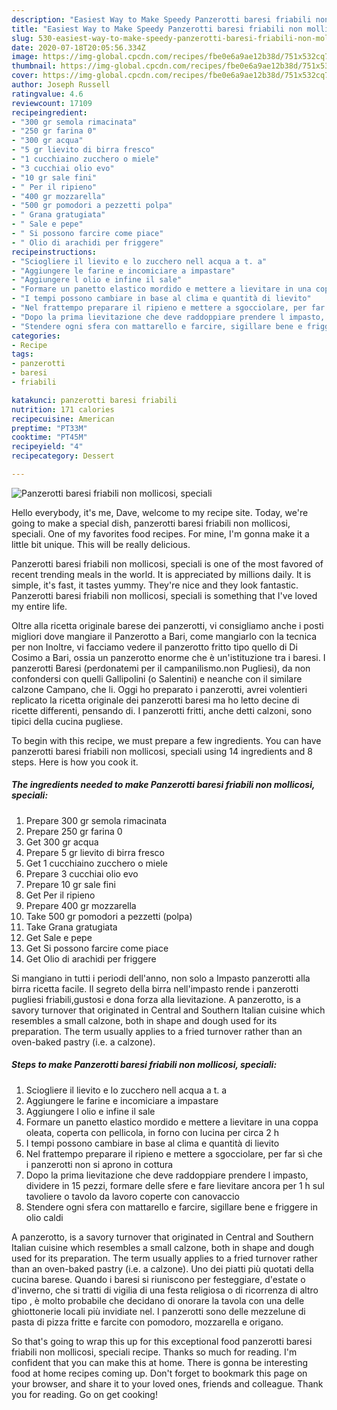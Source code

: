 ```yaml
---
description: "Easiest Way to Make Speedy Panzerotti baresi friabili non mollicosi, speciali"
title: "Easiest Way to Make Speedy Panzerotti baresi friabili non mollicosi, speciali"
slug: 530-easiest-way-to-make-speedy-panzerotti-baresi-friabili-non-mollicosi-speciali
date: 2020-07-18T20:05:56.334Z
image: https://img-global.cpcdn.com/recipes/fbe0e6a9ae12b38d/751x532cq70/panzerotti-baresi-friabili-non-mollicosi-speciali-recipe-main-photo.jpg
thumbnail: https://img-global.cpcdn.com/recipes/fbe0e6a9ae12b38d/751x532cq70/panzerotti-baresi-friabili-non-mollicosi-speciali-recipe-main-photo.jpg
cover: https://img-global.cpcdn.com/recipes/fbe0e6a9ae12b38d/751x532cq70/panzerotti-baresi-friabili-non-mollicosi-speciali-recipe-main-photo.jpg
author: Joseph Russell
ratingvalue: 4.6
reviewcount: 17109
recipeingredient:
- "300 gr semola rimacinata"
- "250 gr farina 0"
- "300 gr acqua"
- "5 gr lievito di birra fresco"
- "1 cucchiaino zucchero o miele"
- "3 cucchiai olio evo"
- "10 gr sale fini"
- " Per il ripieno"
- "400 gr mozzarella"
- "500 gr pomodori a pezzetti polpa"
- " Grana gratugiata"
- " Sale e pepe"
- " Si possono farcire come piace"
- " Olio di arachidi per friggere"
recipeinstructions:
- "Sciogliere il lievito e lo zucchero nell acqua a t. a"
- "Aggiungere le farine e incomiciare a impastare"
- "Aggiungere l olio e infine il sale"
- "Formare un panetto elastico mordido e mettere a lievitare in una coppa oleata, coperta con pellicola, in forno con lucina per circa 2 h"
- "I tempi possono cambiare in base al clima e quantità di lievito"
- "Nel frattempo preparare il ripieno e mettere a sgocciolare, per far sì che i panzerotti non si aprono in cottura"
- "Dopo la prima lievitazione che deve raddoppiare prendere l impasto, dividere in 15 pezzi, formare delle sfere e fare lievitare ancora per 1 h sul tavoliere o tavolo da lavoro coperte con canovaccio"
- "Stendere ogni sfera con mattarello e farcire, sigillare bene e friggere in olio caldi"
categories:
- Recipe
tags:
- panzerotti
- baresi
- friabili

katakunci: panzerotti baresi friabili 
nutrition: 171 calories
recipecuisine: American
preptime: "PT33M"
cooktime: "PT45M"
recipeyield: "4"
recipecategory: Dessert

---
```



![Panzerotti baresi friabili non mollicosi, speciali](https://img-global.cpcdn.com/recipes/fbe0e6a9ae12b38d/751x532cq70/panzerotti-baresi-friabili-non-mollicosi-speciali-recipe-main-photo.jpg)

Hello everybody, it's me, Dave, welcome to my recipe site. Today, we're going to make a special dish, panzerotti baresi friabili non mollicosi, speciali. One of my favorites food recipes. For mine, I'm gonna make it a little bit unique. This will be really delicious.

Panzerotti baresi friabili non mollicosi, speciali is one of the most favored of recent trending meals in the world. It is appreciated by millions daily. It is simple, it's fast, it tastes yummy. They're nice and they look fantastic. Panzerotti baresi friabili non mollicosi, speciali is something that I've loved my entire life.

Oltre alla ricetta originale barese dei panzerotti, vi consigliamo anche i posti migliori dove mangiare il Panzerotto a Bari, come mangiarlo con la tecnica per non Inoltre, vi facciamo vedere il panzerotto fritto tipo quello di Di Cosimo a Bari, ossia un panzerotto enorme che è un&#39;istituzione tra i baresi. I panzerotti Baresi (perdonatemi per il campanilismo.non Pugliesi), da non confondersi con quelli Gallipolini (o Salentini) e neanche con il similare calzone Campano, che li. Oggi ho preparato i panzerotti, avrei volentieri replicato la ricetta originale dei panzerotti baresi ma ho letto decine di ricette differenti, pensando di. I panzerotti fritti, anche detti calzoni, sono tipici della cucina pugliese.


To begin with this recipe, we must prepare a few ingredients. You can have panzerotti baresi friabili non mollicosi, speciali using 14 ingredients and 8 steps. Here is how you cook it.

<!--inarticleads1-->

##### The ingredients needed to make Panzerotti baresi friabili non mollicosi, speciali:

1. Prepare 300 gr semola rimacinata
1. Prepare 250 gr farina 0
1. Get 300 gr acqua
1. Prepare 5 gr lievito di birra fresco
1. Get 1 cucchiaino zucchero o miele
1. Prepare 3 cucchiai olio evo
1. Prepare 10 gr sale fini
1. Get  Per il ripieno
1. Prepare 400 gr mozzarella
1. Take 500 gr pomodori a pezzetti (polpa)
1. Take  Grana gratugiata
1. Get  Sale e pepe
1. Get  Si possono farcire come piace
1. Get  Olio di arachidi per friggere


Si mangiano in tutti i periodi dell&#39;anno, non solo a Impasto panzerotti alla birra ricetta facile. Il segreto della birra nell&#39;impasto rende i panzerotti pugliesi friabili,gustosi e dona forza alla lievitazione. A panzerotto, is a savory turnover that originated in Central and Southern Italian cuisine which resembles a small calzone, both in shape and dough used for its preparation. The term usually applies to a fried turnover rather than an oven-baked pastry (i.e. a calzone). 

<!--inarticleads2-->

##### Steps to make Panzerotti baresi friabili non mollicosi, speciali:

1. Sciogliere il lievito e lo zucchero nell acqua a t. a
1. Aggiungere le farine e incomiciare a impastare
1. Aggiungere l olio e infine il sale
1. Formare un panetto elastico mordido e mettere a lievitare in una coppa oleata, coperta con pellicola, in forno con lucina per circa 2 h
1. I tempi possono cambiare in base al clima e quantità di lievito
1. Nel frattempo preparare il ripieno e mettere a sgocciolare, per far sì che i panzerotti non si aprono in cottura
1. Dopo la prima lievitazione che deve raddoppiare prendere l impasto, dividere in 15 pezzi, formare delle sfere e fare lievitare ancora per 1 h sul tavoliere o tavolo da lavoro coperte con canovaccio
1. Stendere ogni sfera con mattarello e farcire, sigillare bene e friggere in olio caldi


A panzerotto, is a savory turnover that originated in Central and Southern Italian cuisine which resembles a small calzone, both in shape and dough used for its preparation. The term usually applies to a fried turnover rather than an oven-baked pastry (i.e. a calzone). Uno dei piatti più quotati della cucina barese. Quando i baresi si riuniscono per festeggiare, d&#39;estate o d&#39;inverno, che si tratti di vigilia di una festa religiosa o di ricorrenza di altro tipo , è molto probabile che decidano di onorare la tavola con una delle ghiottonerie locali più invidiate nel. I panzerotti sono delle mezzelune di pasta di pizza fritte e farcite con pomodoro, mozzarella e origano. 

So that's going to wrap this up for this exceptional food panzerotti baresi friabili non mollicosi, speciali recipe. Thanks so much for reading. I'm confident that you can make this at home. There is gonna be interesting food at home recipes coming up. Don't forget to bookmark this page on your browser, and share it to your loved ones, friends and colleague. Thank you for reading. Go on get cooking!
